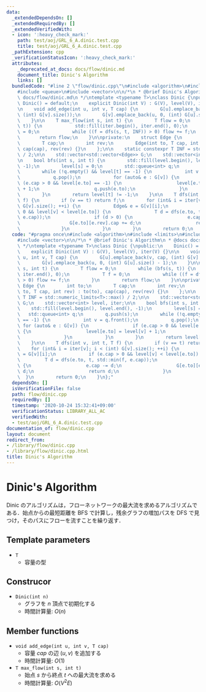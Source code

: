 ```yaml
---
data:
  _extendedDependsOn: []
  _extendedRequiredBy: []
  _extendedVerifiedWith:
  - icon: ':heavy_check_mark:'
    path: test/aoj/GRL_6_A.dinic.test.cpp
    title: test/aoj/GRL_6_A.dinic.test.cpp
  _pathExtension: cpp
  _verificationStatusIcon: ':heavy_check_mark:'
  attributes:
    _deprecated_at_docs: docs/flow/dinic.md
    document_title: Dinic's Algorithm
    links: []
  bundledCode: "#line 2 \"flow/dinic.cpp\"\n#include <algorithm>\n#include <limits>\n\
    #include <queue>\n#include <vector>\n\n/*\n * @brief Dinic's Algorithm\n * @docs\
    \ docs/flow/dinic.md\n */\ntemplate <typename T>\nclass Dinic {\npublic:\n   \
    \ Dinic() = default;\n    explicit Dinic(int V) : G(V), level(V), iter(V) {}\n\
    \n    void add_edge(int u, int v, T cap) {\n        G[u].emplace_back(v, cap,\
    \ (int) G[v].size());\n        G[v].emplace_back(u, 0, (int) G[u].size() - 1);\n\
    \    }\n\n    T max_flow(int s, int t) {\n        T flow = 0;\n        while (bfs(s,\
    \ t)) {\n            std::fill(iter.begin(), iter.end(), 0);\n            T f\
    \ = 0;\n            while ((f = dfs(s, t, INF)) > 0) flow += f;\n        }\n \
    \       return flow;\n    }\n\nprivate:\n    struct Edge {\n        int to;\n\
    \        T cap;\n        int rev;\n        Edge(int to, T cap, int rev) : to(to),\
    \ cap(cap), rev(rev) {}\n    };\n\n    static constexpr T INF = std::numeric_limits<T>::max()\
    \ / 2;\n\n    std::vector<std::vector<Edge>> G;\n    std::vector<int> level, iter;\n\
    \n    bool bfs(int s, int t) {\n        std::fill(level.begin(), level.end(),\
    \ -1);\n        level[s] = 0;\n        std::queue<int> q;\n        q.push(s);\n\
    \        while (!q.empty() && level[t] == -1) {\n            int v = q.front();\n\
    \            q.pop();\n            for (auto& e : G[v]) {\n                if\
    \ (e.cap > 0 && level[e.to] == -1) {\n                    level[e.to] = level[v]\
    \ + 1;\n                    q.push(e.to);\n                }\n            }\n\
    \        }\n        return level[t] != -1;\n    }\n\n    T dfs(int v, int t, T\
    \ f) {\n        if (v == t) return f;\n        for (int& i = iter[v]; i < (int)\
    \ G[v].size(); ++i) {\n            Edge& e = G[v][i];\n            if (e.cap >\
    \ 0 && level[v] < level[e.to]) {\n                T d = dfs(e.to, t, std::min(f,\
    \ e.cap));\n                if (d > 0) {\n                    e.cap -= d;\n  \
    \                  G[e.to][e.rev].cap += d;\n                    return d;\n \
    \               }\n            }\n        }\n        return 0;\n    }\n};\n"
  code: "#pragma once\n#include <algorithm>\n#include <limits>\n#include <queue>\n\
    #include <vector>\n\n/*\n * @brief Dinic's Algorithm\n * @docs docs/flow/dinic.md\n\
    \ */\ntemplate <typename T>\nclass Dinic {\npublic:\n    Dinic() = default;\n\
    \    explicit Dinic(int V) : G(V), level(V), iter(V) {}\n\n    void add_edge(int\
    \ u, int v, T cap) {\n        G[u].emplace_back(v, cap, (int) G[v].size());\n\
    \        G[v].emplace_back(u, 0, (int) G[u].size() - 1);\n    }\n\n    T max_flow(int\
    \ s, int t) {\n        T flow = 0;\n        while (bfs(s, t)) {\n            std::fill(iter.begin(),\
    \ iter.end(), 0);\n            T f = 0;\n            while ((f = dfs(s, t, INF))\
    \ > 0) flow += f;\n        }\n        return flow;\n    }\n\nprivate:\n    struct\
    \ Edge {\n        int to;\n        T cap;\n        int rev;\n        Edge(int\
    \ to, T cap, int rev) : to(to), cap(cap), rev(rev) {}\n    };\n\n    static constexpr\
    \ T INF = std::numeric_limits<T>::max() / 2;\n\n    std::vector<std::vector<Edge>>\
    \ G;\n    std::vector<int> level, iter;\n\n    bool bfs(int s, int t) {\n    \
    \    std::fill(level.begin(), level.end(), -1);\n        level[s] = 0;\n     \
    \   std::queue<int> q;\n        q.push(s);\n        while (!q.empty() && level[t]\
    \ == -1) {\n            int v = q.front();\n            q.pop();\n           \
    \ for (auto& e : G[v]) {\n                if (e.cap > 0 && level[e.to] == -1)\
    \ {\n                    level[e.to] = level[v] + 1;\n                    q.push(e.to);\n\
    \                }\n            }\n        }\n        return level[t] != -1;\n\
    \    }\n\n    T dfs(int v, int t, T f) {\n        if (v == t) return f;\n    \
    \    for (int& i = iter[v]; i < (int) G[v].size(); ++i) {\n            Edge& e\
    \ = G[v][i];\n            if (e.cap > 0 && level[v] < level[e.to]) {\n       \
    \         T d = dfs(e.to, t, std::min(f, e.cap));\n                if (d > 0)\
    \ {\n                    e.cap -= d;\n                    G[e.to][e.rev].cap +=\
    \ d;\n                    return d;\n                }\n            }\n      \
    \  }\n        return 0;\n    }\n};"
  dependsOn: []
  isVerificationFile: false
  path: flow/dinic.cpp
  requiredBy: []
  timestamp: '2020-10-24 15:32:41+09:00'
  verificationStatus: LIBRARY_ALL_AC
  verifiedWith:
  - test/aoj/GRL_6_A.dinic.test.cpp
documentation_of: flow/dinic.cpp
layout: document
redirect_from:
- /library/flow/dinic.cpp
- /library/flow/dinic.cpp.html
title: Dinic's Algorithm
---
```

# Dinic's Algorithm

Dinic のアルゴリズムは，フローネットワークの最大流を求めるアルゴリズムである．始点からの最短距離を BFS で計算し，残余グラフの増加パスを DFS で見つけ，そのパスにフローを流すことを繰り返す．

## Template parameters

- `T`
    - 容量の型

## Construcor

- `Dinic(int n)`
    - グラフを $n$ 頂点で初期化する
    - 時間計算量: $O(n)$

## Member functions

- `void add_edge(int u, int v, T cap)`
    - 容量 $cap$ の辺 $(u, v)$ を追加する
    - 時間計算量: $O(1)$
- `T max_flow(int s, int t)`
    - 始点 $s$ から終点 $t$ への最大流を求める
    - 時間計算量: $O(V^2E)$